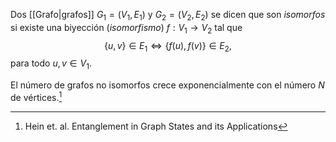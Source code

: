 Dos [[Grafo|grafos]] $G_1 = (V_1, E_1)$ y $G_2 = (V_2, E_2)$ se dicen que son _isomorfos_ si existe una biyección (_isomorfismo_) $f: V_1 \rightarrow V_2$ tal que 
$$
\{u, v\} \in E_1 \Leftrightarrow \{f(u), f(v)\} \in E_2,
$$
para todo $u, v \in V_1$.

El número de grafos no isomorfos crece exponencialmente con el número $N$ de vértices.[^1]

[^1]: Hein et. al. Entanglement in Graph States and its Applications